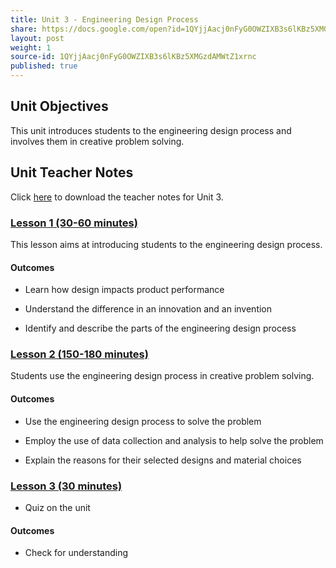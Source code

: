 ```yaml
---
title: Unit 3 - Engineering Design Process 
share: https://docs.google.com/open?id=1QYjjAacj0nFyG0OWZIXB3s6lKBz5XMGzdAMWtZ1xrnc
layout: post
weight: 1
source-id: 1QYjjAacj0nFyG0OWZIXB3s6lKBz5XMGzdAMWtZ1xrnc
published: true
---
```


## Unit Objectives

This unit introduces students to the engineering design process and involves them in creative problem solving.

## Unit Teacher Notes

Click <a href="https://docs.google.com/document/d/1M1tIBcjwsaXn7P2Hqja_UWaK8lCEdabBjadssJKbaQs/edit?usp=sharing" target="_blank">here</a> to download the teacher notes for Unit 3.

### [Lesson 1 (30-60 minutes)](http://intro-to-engineering-design.lsupathways.org/3_unit_3/1_lesson_1/)

This lesson aims at introducing students to the engineering design process.

#### Outcomes

* Learn how design impacts product performance

* Understand the difference in an innovation and an invention

* Identify and describe the parts of the engineering design process

### [Lesson 2 (150-180 minutes)](http://intro-to-engineering-design.lsupathways.org/3_unit_3/2_lesson_2/)

Students use the engineering design process in creative problem solving.

#### Outcomes 

* Use the engineering design process to solve the problem

* Employ the use of data collection and analysis to help solve the problem

* Explain the reasons for their selected designs and material choices

### [Lesson 3 (30 minutes)](http://intro-to-engineering-design.lsupathways.org/3_unit_3/3_lesson_3/)

* Quiz on the unit

#### Outcomes

* Check for understanding


